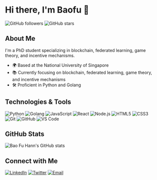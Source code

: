 # Hi there, I'm Baofu 👋

![GitHub followers](https://img.shields.io/github/followers/baofuhann?label=Follow&style=social)
![GitHub stars](https://img.shields.io/github/stars/baofuhann?style=social)

## About Me

I'm a PhD student specializing in blockchain, federated learning, game theory, and incentive mechanisms.

- 🌍 Based at the National University of Singapore
- 📚 Currently focusing on blockchain, federated learning, game theory, and incentive mechanisms
- 🛠️ Proficient in Python and Golang

## Technologies & Tools

![Python](https://img.shields.io/badge/-Python-333333?style=flat&logo=python)
![Golang](https://img.shields.io/badge/-Golang-333333?style=flat&logo=go)
![JavaScript](https://img.shields.io/badge/-JavaScript-333333?style=flat&logo=javascript)
![React](https://img.shields.io/badge/-React-333333?style=flat&logo=react)
![Node.js](https://img.shields.io/badge/-Node.js-333333?style=flat&logo=node.js)
![HTML5](https://img.shields.io/badge/-HTML5-333333?style=flat&logo=html5)
![CSS3](https://img.shields.io/badge/-CSS3-333333?style=flat&logo=css3)
![Git](https://img.shields.io/badge/-Git-333333?style=flat&logo=git)
![GitHub](https://img.shields.io/badge/-GitHub-333333?style=flat&logo=github)
![VS Code](https://img.shields.io/badge/-VS%20Code-333333?style=flat&logo=visual-studio-code)

## GitHub Stats

![Bao Fu Hann's GitHub stats](https://github-readme-stats.vercel.app/api?username=baofuhann&show_icons=true&theme=radical)

## Connect with Me

[![LinkedIn](https://img.shields.io/badge/-LinkedIn-333333?style=flat&logo=linkedin)](https://www.linkedin.com/in/baofuhann)
[![Twitter](https://img.shields.io/badge/-Twitter-333333?style=flat&logo=twitter)](https://twitter.com/baofuhann)
[![Email](https://img.shields.io/badge/-Email-333333?style=flat&logo=gmail)](mailto:your.email@example.com)
